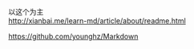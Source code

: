 以这个为主  
http://xianbai.me/learn-md/article/about/readme.html



https://github.com/younghz/Markdown
